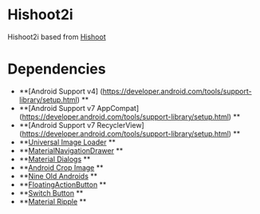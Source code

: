 # Hishoot2i
Hishoot2i based from [Hishoot](https://github.com/jmkl/Hishoot)


# Dependencies
* **[Android Support v4] (https://developer.android.com/tools/support-library/setup.html) **
* **[Android Support v7 AppCompat] (https://developer.android.com/tools/support-library/setup.html) **
* **[Android Support v7 RecyclerView] (https://developer.android.com/tools/support-library/setup.html) **
* **[Universal Image Loader](https://github.com/nostra13/Android-Universal-Image-Loader) **
* **[MaterialNavigationDrawer](https://github.com/neokree/MaterialNavigationDrawer) **
* **[Material Dialogs](https://github.com/afollestad/material-dialogs) **
* **[Android Crop Image](https://github.com/lvillani/android-cropimage) ** 
* **[Nine Old Androids](https://github.com/JakeWharton/NineOldAndroids) ** 
* **[FloatingActionButton](https://github.com/str4d/android-floating-action-button) ** 
* **[Switch Button](https://github.com/ikewong/SwitchButton) ** 
* **[Material Ripple](https://github.com/balysv/material-ripple) **
